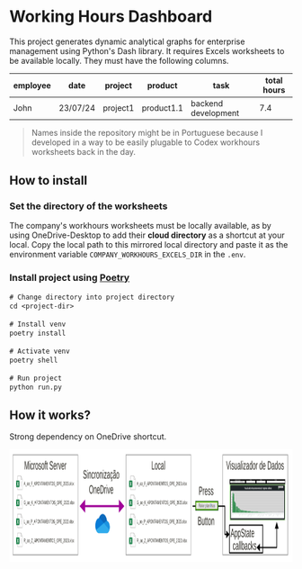 # Working Hours Dashboard
This project generates dynamic analytical graphs for enterprise management using Python's Dash library. It requires Excels worksheets to be available locally. They must have the following columns.

|employee|date|project|product|task|total hours|
|---|---|---|---|---|---|
|John|23/07/24|project1|product1.1|backend development|7.4

> Names inside the repository might be in Portuguese because I developed in a way to be easily plugable to Codex workhours worksheets back in the day.

## How to install
### Set the directory of the worksheets
The company's workhours worksheets must be locally available, as by using OneDrive-Desktop to add their **cloud directory** as a shortcut at your local. Copy the local path to this mirrored local directory and paste it as the environment variable `COMPANY_WORKHOURS_EXCELS_DIR` in the `.env`.

### Install project using [Poetry](https://python-poetry.org/docs/)
```shell
# Change directory into project directory
cd <project-dir>

# Install venv
poetry install

# Activate venv
poetry shell

# Run project
python run.py
```

## How it works?
Strong dependency on OneDrive shortcut.  
<div style="display: flex; justify-content: center; align-items: center; height: fit-content;">
    <img src="img/flowchart.svg" alt="Flowchart" style="background-color: white; height: 200px">
</div>
